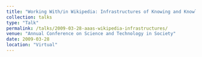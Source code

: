 ```yaml
---
title: "Working With/in Wikipedia: Infrastructures of Knowing and Knowledge Production"
collection: talks
type: "Talk"
permalink: /talks/2009-03-28-aaas-wikipedia-infrastructures/ 
venue: "Annual Conference on Science and Technology in Society"
date: 2009-03-28
location: "Virtual"
---
```

